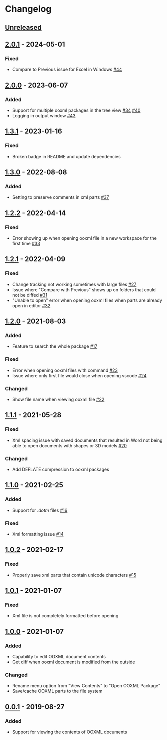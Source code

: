 # Changelog

## [Unreleased]

## [2.0.1] - 2024-05-01

### Fixed

- Compare to Previous issue for Excel in Windows [#44](https://github.com/yuenm18/ooxml-viewer-vscode/issues/44)

## [2.0.0] - 2023-06-07

### Added

- Support for multiple ooxml packages in the tree view [#34](https://github.com/yuenm18/ooxml-viewer-vscode/issues/34) [#40](https://github.com/yuenm18/ooxml-viewer-vscode/issues/40)
- Logging in output window [#43](https://github.com/yuenm18/ooxml-viewer-vscode/issues/43)

## [1.3.1] - 2023-01-16

### Fixed

- Broken badge in README and update dependencies

## [1.3.0] - 2022-08-08

### Added

- Setting to preserve comments in xml parts [#37](https://github.com/yuenm18/ooxml-viewer-vscode/issues/37)

## [1.2.2] - 2022-04-14

### Fixed

- Error showing up when opening ooxml file in a new workspace for the first time [#33](https://github.com/yuenm18/ooxml-viewer-vscode/issues/33)

## [1.2.1] - 2022-04-09

### Fixed

- Change tracking not working sometimes with large files [#27](https://github.com/yuenm18/ooxml-viewer-vscode/issues/27)
- Issue where "Compare with Previous" shows up on folders that could not be diffed [#31](https://github.com/yuenm18/ooxml-viewer-vscode/issues/31)
- "Unable to open" error when opening ooxml files when parts are already open in editor [#32](https://github.com/yuenm18/ooxml-viewer-vscode/issues/32)

## [1.2.0] - 2021-08-03

### Added

- Feature to search the whole package [#17](https://github.com/yuenm18/ooxml-viewer-vscode/issues/17)

### Fixed

- Error when opening ooxml files with command [#23](https://github.com/yuenm18/ooxml-viewer-vscode/issues/23)
- Issue where only first file would close when opening vscode [#24](https://github.com/yuenm18/ooxml-viewer-vscode/issues/24)

### Changed

- Show file name when viewing ooxml file [#22](https://github.com/yuenm18/ooxml-viewer-vscode/issues/22)

## [1.1.1] - 2021-05-28

### Fixed

- Xml spacing issue with saved documents that resulted in Word not being able to open documents with shapes or 3D models [#20](https://github.com/yuenm18/ooxml-viewer-vscode/issues/20)

### Changed

- Add DEFLATE compression to ooxml packages

## [1.1.0] - 2021-02-25

### Added

- Support for _.dotm_ files [#16](https://github.com/yuenm18/ooxml-viewer-vscode/issues/16)

### Fixed

- Xml formatting issue [#14](https://github.com/yuenm18/ooxml-viewer-vscode/issues/14)

## [1.0.2] - 2021-02-17

### Fixed

- Properly save xml parts that contain unicode characters [#15](https://github.com/yuenm18/ooxml-viewer-vscode/issues/15)

## [1.0.1] - 2021-01-07

### Fixed

- Xml file is not completely formatted before opening

## [1.0.0] - 2021-01-07

### Added

- Capability to edit OOXML document contents
- Get diff when ooxml document is modified from the outside

### Changed

- Rename menu option from "View Contents" to "Open OOXML Package"
- Save/cache OOXML parts to the file system

## [0.0.1] - 2019-08-27

### Added

- Support for viewing the contents of OOXML documents

[unreleased]: https://github.com/yuenm18/ooxml-viewer-vscode/compare/v2.0.1...HEAD
[2.0.1]: https://github.com/yuenm18/ooxml-viewer-vscode/compare/v2.0.0...v2.0.1
[2.0.0]: https://github.com/yuenm18/ooxml-viewer-vscode/compare/v1.3.1...v2.0.0
[1.3.1]: https://github.com/yuenm18/ooxml-viewer-vscode/compare/v1.3.0...v1.3.1
[1.3.0]: https://github.com/yuenm18/ooxml-viewer-vscode/compare/v1.2.2...v1.3.0
[1.2.2]: https://github.com/yuenm18/ooxml-viewer-vscode/compare/v1.2.1...v1.2.2
[1.2.1]: https://github.com/yuenm18/ooxml-viewer-vscode/compare/v1.2.0...v1.2.1
[1.2.0]: https://github.com/yuenm18/ooxml-viewer-vscode/compare/v1.1.1...v1.2.0
[1.1.1]: https://github.com/yuenm18/ooxml-viewer-vscode/compare/v1.1.0...v1.1.1
[1.1.0]: https://github.com/yuenm18/ooxml-viewer-vscode/compare/v1.0.2...v1.1.0
[1.0.2]: https://github.com/yuenm18/ooxml-viewer-vscode/compare/v1.0.1...v1.0.2
[1.0.1]: https://github.com/yuenm18/ooxml-viewer-vscode/compare/v1.0.0...v1.0.1
[1.0.0]: https://github.com/yuenm18/ooxml-viewer-vscode/compare/v0.0.1...v1.0.0
[0.0.1]: https://github.com/yuenm18/ooxml-viewer-vscode/releases/tag/v0.0.1
